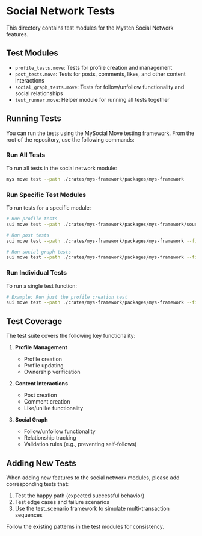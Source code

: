 # Social Network Tests

This directory contains test modules for the Mysten Social Network features.

## Test Modules

- `profile_tests.move`: Tests for profile creation and management
- `post_tests.move`: Tests for posts, comments, likes, and other content interactions
- `social_graph_tests.move`: Tests for follow/unfollow functionality and social relationships
- `test_runner.move`: Helper module for running all tests together

## Running Tests

You can run the tests using the MySocial Move testing framework. From the root of the repository, use the following commands:

### Run All Tests

To run all tests in the social network module:

```bash
mys move test --path ./crates/mys-framework/packages/mys-framework
```

### Run Specific Test Modules

To run tests for a specific module:

```bash
# Run profile tests
sui move test --path ./crates/mys-framework/packages/mys-framework/sources/social_network --filter profile_tests

# Run post tests
sui move test --path ./crates/mys-framework/packages/mys-framework --filter post_tests

# Run social graph tests
sui move test --path ./crates/mys-framework/packages/mys-framework --filter social_graph_tests
```

### Run Individual Tests

To run a single test function:

```bash
# Example: Run just the profile creation test
sui move test --path ./crates/mys-framework/packages/mys-framework --filter test_create_profile
```

## Test Coverage

The test suite covers the following key functionality:

1. **Profile Management**
   - Profile creation
   - Profile updating
   - Ownership verification

2. **Content Interactions**
   - Post creation
   - Comment creation
   - Like/unlike functionality

3. **Social Graph**
   - Follow/unfollow functionality
   - Relationship tracking
   - Validation rules (e.g., preventing self-follows)

## Adding New Tests

When adding new features to the social network modules, please add corresponding tests that:

1. Test the happy path (expected successful behavior)
2. Test edge cases and failure scenarios
3. Use the test_scenario framework to simulate multi-transaction sequences

Follow the existing patterns in the test modules for consistency.
